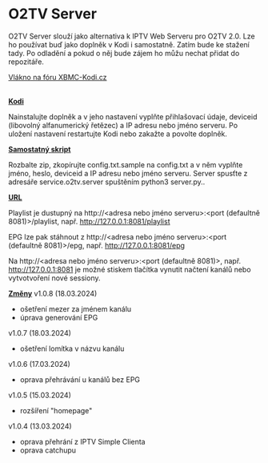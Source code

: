 <h1>O2TV Server</h1>

O2TV Server slouží jako alternativa k IPTV Web Serveru pro O2TV 2.0. Lze ho používat buď jako doplněk v Kodi i samostatně. Zatím bude ke stažení tady. Po odladění  a pokud o něj bude zájem ho můžu nechat přidat do repozitáře.

<a href="https://www.xbmc-kodi.cz/prispevek-o2tv-server">Vlákno na fóru XBMC-Kodi.cz</a><br><br>

<b><u>Kodi</u></b>

Nainstalujte doplněk a v jeho nastavení vyplňte přihlašovací údaje, deviceid (libovolný alfanumerický řetězec) a IP adresu nebo jméno serveru. Po uložení nastavení restartujte Kodi nebo zakažte a povolte doplněk.

<b><u>Samostatný skript</u></b>

Rozbalte zip, zkopírujte config.txt.sample na config.txt a v něm vyplňte jméno, heslo, deviceid a IP adresu nebo jméno serveru. Server spusťte z adresáře service.o2tv.server spuštěním python3 server.py..

<b><u>URL</u></b>

Playlist je dustupný na http://<adresa nebo jméno serveru>:<port (defaultně 8081)>/playlist, např. http://127.0.0.1:8081/playlist

EPG lze pak stáhnout z http://<adresa nebo jméno serveru>:<port (defaultně 8081)>/epg, např. http://127.0.0.1:8081/epg

Na http://<adresa nebo jméno serveru>:<port (defaultně 8081)>, např. http://127.0.0.1:8081 je možné stiskem tlačítka vynutit načtení kanálů nebo vytvotvoření nové sessiony.

<b><u>Změny</u></b>
v1.0.8 (18.03.2024)
- ošetření mezer za jménem kanálu
- úprava generování EPG

v1.0.7 (18.03.2024)
- ošetření lomítka v názvu kanálu 

v1.0.6 (17.03.2024)
- oprava přehrávání u kanálů bez EPG

v1.0.5 (15.03.2024)
- rozšíření "homepage"

v1.0.4 (13.03.2024)
- oprava přehrání z IPTV Simple Clienta
- oprava catchupu
